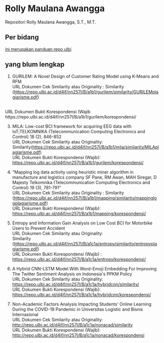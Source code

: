# Rolly Maulana Awangga

Repositori Rolly Maulana Awangga, S.T., M.T.

## Per bidang

[ini merupakan panduan repo ulbi](nn257lpanduan.docx)



## yang blum lengkap
1. GURILEM: A Novel Design of Customer Rating Model using K-Means and RFM <br>
URL Dokumen Cek Similarity atau Originality :
Similarity (https://repo.ulbi.ac.id/d4if/nn257l/B/a1b1/gurilem/similarity/GURILEMplagiarisme.pdf)
<br>
URL Dokumen Bukti Korespondensi (Wajib 
https://repo.ulbi.ac.id/d4if/nn257l/B/a1b1/gurilem/korespondensi/ 

3. MILA: Low-cost BCI framework for acquiring EEG data with IoT;TELKOMNIKA (Telecommunication Computing Electronics and Control) 18 (2), 846-852 <br>
URL Dokumen Cek Similarity atau Originality:
Similarity(https://repo.ulbi.ac.id/d4if/nn257l/B/a1b1/mila/similarity/MILAplagiarisme.pdf)  <br>
URL Dokumen Bukti Korespondensi (Wajib): <br>
https://repo.ulbi.ac.id/d4if/nn257l/B/a1b1/gurilem/korespondensi/  

5. "Mapping log data activity using heuristic miner algorithm in manufacture and logistics company
SF Pane, RM Awan, MAH Siregar, D Majesty
Telkomnika (Telecommunication Computing Electronics and Control) 19 (3), 781-791" <br>
URL Dokumen Cek Similarity atau Originality :
Similarity (https://repo.ulbi.ac.id/d4if/nn257l/B/a1b1/mapping/similarity/mappinglogplagiarisme.pdf)  <br>
URL Dokumen Bukti Korespondensi (Wajib): <br>
https://repo.ulbi.ac.id/d4if/nn257l/B/a1b1/mapping/korespondensi/ 

7. Entropy and Information Gain Analysis on Low Cost BCI for Motorbike Users to Prevent Accident <br>
URL Dokumen Cek Similarity atau Originality: <br>
Similarity (https://repo.ulbi.ac.id/d4if/nn257l/B/a1c1a/entropy/similarity/entropyplagiarisme.pdf) <br>
URL Dokumen Bukti Korespondensi (Wajib) : <br>
https://repo.ulbi.ac.id/d4if/nn257l/B/a1c1a/entropy/korespondensi/ 

8. A Hybrid CNN-LSTM Model With Word-Emoji Embedding For Improving The Twitter Sentiment Analysis on Indonesia's PPKM Policy <br>
URL Dokumen Cek Similarity atau Originality: <br>
 https://repo.ulbi.ac.id/d4if/nn257l/B/a1c1a/hybridcnn/similarity/ <br>
URL Dokumen Bukti Korespondensi (Wajib): <br>
https://repo.ulbi.ac.id/d4if/nn257l/B/a1c1a/hybridcnn/korespondensi/ 

9. Non-Academic Factors Analysis Impacting Students’ Online Learning During the COVID-19 Pandemic in Universitas Logistic and Bisnis Internasional <br>
URL Dokumen Cek Similarity atau Originality: <br>
http://repo.ulbi.ac.id/d4if/nn257l/B/a1c1a/nonacad/similarity   <br>
URL Dokumen Bukti Korespondensi (Wajib):  <br>
http://repo.ulbi.ac.id/d4if/nn257l/B/a1c1a/nonacad/korespondensi 






